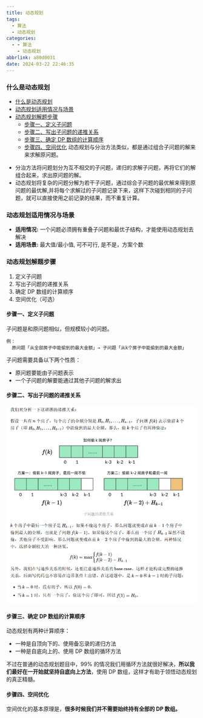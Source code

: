 ```yaml
---
title: 动态规划
tags:
  - 算法
  - 动态规划
categories:
  - - 算法
    - 动态规划
abbrlink: a80d0031
date: 2024-03-22 22:46:35
---
```


<!-- @format -->

### 什么是动态规划

- [什么是动态规划](#什么是动态规划)
- [动态规划适用情况与场景](#动态规划适用情况与场景)
- [动态规划解题步骤](#动态规划解题步骤)
  - [步骤一、定义子问题](#步骤一定义子问题)
  - [步骤二、写出子问题的递推关系](#步骤二写出子问题的递推关系)
  - [步骤三、确定 DP 数组的计算顺序](#步骤三确定-dp-数组的计算顺序)
  - [步骤四、空间优化](#步骤四空间优化)
    <!--more-->
    动态规划与分治方法类似，都是通过组合子问题的解来来求解原问题。

* 分治方法将问题划分为互不相交的子问题，递归的求解子问题，再将它们的解组合起来，求出原问题的解。
* 动态规划将复杂的问题分解为若干子问题，通过综合子问题的最优解来得到原问题的最优解,并将每个求解过的子问题记录下来，这样下次碰到相同的子问题，就可以直接使用之前记录的结果，而不重复计算。

### 动态规划适用情况与场景

- **适用情况:** 一个问题必须拥有重叠子问题和最优子结构，才能使用动态规划去解决
- **适用场景:** 最大值/最小值, 可不可行, 是不是，方案个数

### 动态规划解题步骤

1. 定义子问题
2. 写出子问题的递推关系
3. 确定 DP 数组的计算顺序
4. 空间优化（可选）

#### 步骤一、定义子问题

子问题是和原问题相似，但规模较小的问题。

```
例：
  原问题「从全部房子中能偷到的最大金额」→ 子问题「从k个房子中能偷到的最大金额」
```

子问题需要具备以下两个性质：

- 原问题要能由子问题表示
- 一个子问题的解要能通过其他子问题的解求出

#### 步骤二、写出子问题的递推关系

![子问题的递推关系](../images/blog-2024-03-22-22-59-05.png)

#### 步骤三、确定 DP 数组的计算顺序

动态规划有两种计算顺序：

- 一种是自顶向下的、使用备忘录的递归方法
- 一种是自底向上的、使用 DP 数组的循环方法

不过在普通的动态规划题目中，99% 的情况我们用循环方法就很好解决，**所以我们最好在一开始就坚持自底向上方法**，使用 DP 数组，这样才有助于领悟动态规划的真正精髓。

#### 步骤四、空间优化

空间优化的基本原理是，**很多时候我们并不需要始终持有全部的 DP 数组。**
